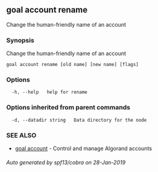 ## goal account rename

Change the human-friendly name of an account

### Synopsis

Change the human-friendly name of an account

```
goal account rename [old name] [new name] [flags]
```

### Options

```
  -h, --help   help for rename
```

### Options inherited from parent commands

```
  -d, --datadir string   Data directory for the node
```

### SEE ALSO

* [goal account](goal_account.md)	 - Control and manage Algorand accounts

###### Auto generated by spf13/cobra on 28-Jan-2019
